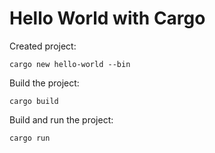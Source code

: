 # Hello World with Cargo

Created project:
```
cargo new hello-world --bin
```

Build the project:
```
cargo build
```

Build and run the project:
```
cargo run 
```
